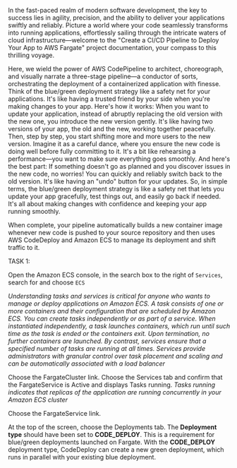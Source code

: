 In the fast-paced realm of modern software development, the key to success lies in agility, precision, and the ability to deliver your applications swiftly and reliably. Picture a world where your code seamlessly transforms into running applications, effortlessly sailing through the intricate waters of cloud infrastructure—welcome to the "Create a CI/CD Pipeline to Deploy Your App to AWS Fargate" project documentation, your compass to this thrilling voyage.

Here, we wield the power of AWS CodePipeline to architect, choreograph, and visually narrate a three-stage pipeline—a conductor of sorts, orchestrating the deployment of a containerized application with finesse. Think of the blue/green deployment strategy like a safety net for your applications. It's like having a trusted friend by your side when you're making changes to your app. Here's how it works: When you want to update your application, instead of abruptly replacing the old version with the new one, you introduce the new version gently. It's like having two versions of your app, the old and the new, working together peacefully. Then, step by step, you start shifting more and more users to the new version. Imagine it as a careful dance, where you ensure the new code is doing well before fully committing to it. It's a bit like rehearsing a performance—you want to make sure everything goes smoothly. And here's the best part: If something doesn't go as planned and you discover issues in the new code, no worries! You can quickly and reliably switch back to the old version. It's like having an "undo" button for your updates. So, in simple terms, the blue/green deployment strategy is like a safety net that lets you update your app gracefully, test things out, and easily go back if needed. It's all about making changes with confidence and keeping your app running smoothly.

When complete, your pipeline automatically builds a new container image whenever new code is pushed to your source repository and then uses AWS CodeDeploy and Amazon ECS to manage its deployment and shift traffic to it.

TASK 1:

Open the Amazon ECS console, in the search box to the right of `Services`, search for and choose `ECS`

_Understanding tasks and services is critical for anyone who wants to manage or deploy applications on Amazon ECS. A task consists of one or more containers and their configuration that are scheduled by Amazon ECS. You can create tasks independently or as part of a service. When instantiated independently, a task launches containers, which run until such time as the task is ended or the containers exit. Upon termination, no further containers are launched. By contrast, services ensure that a specified number of tasks are running at all times. Services provide administrators with granular control over task placement and scaling and can be automatically associated with a load balancer_

Choose the FargateCluster link. Choose the Services tab and confirm that the FargateService is Active  and displays Tasks running. _Tasks running indicates that replicas of the application are running concurrently in your Amazon ECS cluster_

Choose the FargateService link.

At the top of the screen, choose the Deployments tab. The **Deployment type** should have been set to **CODE_DEPLOY**. This is a requirement for blue/green deployments launched on Fargate. With the **CODE_DEPLOY** deployment type, CodeDeploy can create a new green deployment, which runs in parallel with your existing blue deployment.
